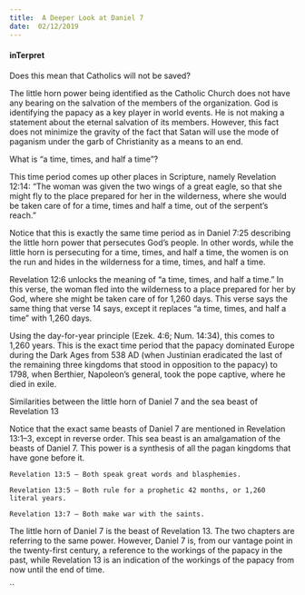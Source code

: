 ```yaml
---
title:  A Deeper Look at Daniel 7
date:  02/12/2019
---
```


#### inTerpret

Does this mean that Catholics will not be saved?

The little horn power being identified as the Catholic Church does not have any bearing on the salvation of the members of the organization. God is identifying the papacy as a key player in world events. He is not making a statement about the eternal salvation of its members. However, this fact does not minimize the gravity of the fact that Satan will use the mode of paganism under the garb of Christianity as a means to an end.

What is “a time, times, and half a time”?

This time period comes up other places in Scripture, namely Revelation 12:14: “The woman was given the two wings of a great eagle, so that she might fly to the place prepared for her in the wilderness, where she would be taken care of for a time, times and half a time, out of the serpent’s reach.”

Notice that this is exactly the same time period as in Daniel 7:25 describing the little horn power that persecutes God’s people. In other words, while the little horn is persecuting for a time, times, and half a time, the women is on the run and hides in the wilderness for a time, times, and half a time.

Revelation 12:6 unlocks the meaning of “a time, times, and half a time.” In this verse, the woman fled into the wilderness to a place prepared for her by God, where she might be taken care of for 1,260 days. This verse says the same thing that verse 14 says, except it replaces “a time, times, and half a time” with 1,260 days.

Using the day-for-year principle (Ezek. 4:6; Num. 14:34), this comes to 1,260 years. This is the exact time period that the papacy dominated Europe during the Dark Ages from 538 AD (when Justinian eradicated the last of the remaining three kingdoms that stood in opposition to the papacy) to 1798, when Berthier, Napoleon’s general, took the pope captive, where he died in exile.

Similarities between the little horn of Daniel 7 and the sea beast of Revelation 13

Notice that the exact same beasts of Daniel 7 are mentioned in Revelation 13:1–3, except in reverse order. This sea beast is an amalgamation of the beasts of Daniel 7. This power is a synthesis of all the pagan kingdoms that have gone before it.

`Revelation 13:5 – Both speak great words and blasphemies.`

`Revelation 13:5 – Both rule for a prophetic 42 months, or 1,260 literal years.`

`Revelation 13:7 – Both make war with the saints.`

The little horn of Daniel 7 is the beast of Revelation 13. The two chapters are referring to the same power. However, Daniel 7 is, from our vantage point in the twenty-first century, a reference to the workings of the papacy in the past, while Revelation 13 is an indication of the workings of the papacy from now until the end of time.

``